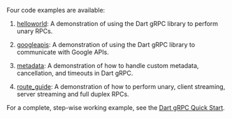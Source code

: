 Four code examples are available:

1. [helloworld](https://github.com/grpc/grpc-dart/tree/master/example/helloworld):
   A demonstration of using the Dart gRPC library to perform unary RPCs.

1. [googleapis](https://github.com/grpc/grpc-dart/tree/master/example/googleapis):
   A demonstration of using the Dart gRPC library to communicate with Google APIs.

1. [metadata](https://github.com/grpc/grpc-dart/tree/master/example/metadata):
   A demonstration of how to handle custom metadata, cancellation, and timeouts in Dart gRPC.

1. [route_guide](https://github.com/grpc/grpc-dart/tree/master/example/route_guide):
   A demonstration of how to perform unary, client streaming, server streaming and full duplex RPCs.

For a complete, step-wise working example, see the [Dart gRPC Quick Start](https://grpc.io/docs/quickstart/dart).
